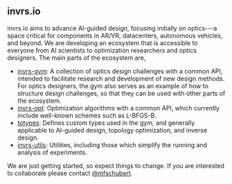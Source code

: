 ## invrs.io

invrs.io aims to advance AI-guided design, focusing initially on optics---a space critical for components in AR/VR, datacenters, autonomous vehicles, and beyond. We are developing an ecosystem that is accessible to everyone from AI scientists to optimization researchers and optics designers. The main parts of the ecosystem are,

- [invrs-gym](https://github.com/invrs-io/gym): A collection of optics design challenges with a common API, intended to facilitate research and development of new design methods. For optics designers, the gym also serves as an example of how to structure design challenges, so that they can be used with other parts of the ecosystem.
- [invrs-opt](https://github.com/invrs-io/opt): Optimization algorithms with a common API, which currently include well-known schemes such as L-BFGS-B.
- [totypes](https://github.com/invrs-io/totypes): Defines custom types used in the gym, and generally applicable to AI-guided design, topology optimization, and inverse design.
- [invrs-utils](https://github.com/invrs-io/opt): Utilities, including those which simplify the running and analysis of experiments.

We are just getting started, so expect things to change. If you are interested to collaborate please contact [@mfschubert](mailto:mfschubert+invrs.io@gmail.com).

